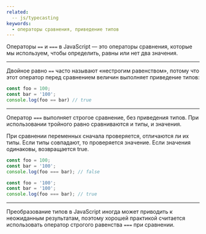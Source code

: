 ```yaml
---
related:
  -- js/typecasting
keywords:
  - операторы сравнения, приведение типов
---
```



Операторы `==` и `===` в JavaScript — это операторы сравнения, 
которые мы используем, чтобы определить, равны или нет два значения.

---
Двойное равно `==` часто называют «нестрогим равенством», 
потому что этот оператор перед сравнением величин выполняет приведение типов:

```js
const foo = 100;
const bar = '100';
console.log(foo == bar) // true
```

---
Оператор `===` выполняет строгое сравнение, без приведения типов. 
При использовании тройного равно сравниваются и типы, и значения.

При сравнении переменных сначала проверяется, отличаются ли их типы. 
Если типы совпадают, то проверяется значение. Если значения одинаковы, возвращается true.

```js
const foo = 100;
const bar = '100';
console.log(foo === bar); // false

const foo = '100';
const bar = '100';
console.log(foo === bar); // true
```

---
Преобразование типов в JavaScript иногда может приводить к неожиданным результатам, 
поэтому хорошей практикой считается использовать оператор строгого равенства `===` при сравнении.
